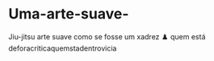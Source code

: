 # Uma-arte-suave-
Jiu-jitsu arte suave como se fosse um xadrez ♟️
quem está deforacriticaquemstadentrovicia
